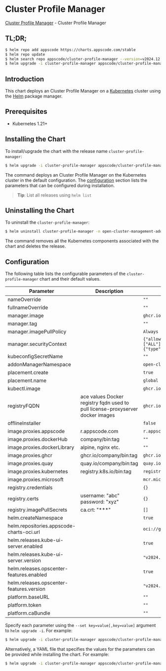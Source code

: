 # Cluster Profile Manager

[Cluster Profile Manager](https://github.com/kluster-manager/cluster-profile) - Cluster Profile Manager

## TL;DR;

```bash
$ helm repo add appscode https://charts.appscode.com/stable
$ helm repo update
$ helm search repo appscode/cluster-profile-manager --version=v2024.12.26
$ helm upgrade -i cluster-profile-manager appscode/cluster-profile-manager -n open-cluster-management-addon --create-namespace --version=v2024.12.26
```

## Introduction

This chart deploys an Cluster Profile Manager on a [Kubernetes](http://kubernetes.io) cluster using the [Helm](https://helm.sh) package manager.

## Prerequisites

- Kubernetes 1.21+

## Installing the Chart

To install/upgrade the chart with the release name `cluster-profile-manager`:

```bash
$ helm upgrade -i cluster-profile-manager appscode/cluster-profile-manager -n open-cluster-management-addon --create-namespace --version=v2024.12.26
```

The command deploys an Cluster Profile Manager on the Kubernetes cluster in the default configuration. The [configuration](#configuration) section lists the parameters that can be configured during installation.

> **Tip**: List all releases using `helm list`

## Uninstalling the Chart

To uninstall the `cluster-profile-manager`:

```bash
$ helm uninstall cluster-profile-manager -n open-cluster-management-addon
```

The command removes all the Kubernetes components associated with the chart and deletes the release.

## Configuration

The following table lists the configurable parameters of the `cluster-profile-manager` chart and their default values.

|                 Parameter                 |                                  Description                                   |                                                                                             Default                                                                                             |
|-------------------------------------------|--------------------------------------------------------------------------------|-------------------------------------------------------------------------------------------------------------------------------------------------------------------------------------------------|
| nameOverride                              |                                                                                | <code>""</code>                                                                                                                                                                                 |
| fullnameOverride                          |                                                                                | <code>""</code>                                                                                                                                                                                 |
| manager.image                             |                                                                                | <code>ghcr.io/kluster-manager/cluster-profile</code>                                                                                                                                            |
| manager.tag                               |                                                                                | <code>""</code>                                                                                                                                                                                 |
| manager.imagePullPolicy                   |                                                                                | <code>Always</code>                                                                                                                                                                             |
| manager.securityContext                   |                                                                                | <code>{"allowPrivilegeEscalation":false,"capabilities":{"drop":["ALL"]},"privileged":false,"readOnlyRootFilesystem":true,"runAsNonRoot":true,"seccompProfile":{"type":"RuntimeDefault"}}</code> |
| kubeconfigSecretName                      |                                                                                | <code>""</code>                                                                                                                                                                                 |
| addonManagerNamespace                     |                                                                                | <code>open-cluster-management-addon</code>                                                                                                                                                      |
| placement.create                          |                                                                                | <code>true</code>                                                                                                                                                                               |
| placement.name                            |                                                                                | <code>global</code>                                                                                                                                                                             |
| kubectl.image                             |                                                                                | <code>ghcr.io/appscode/kubectl-nonroot:1.31</code>                                                                                                                                              |
| registryFQDN                              | ace values Docker registry fqdn used to pull license-proxyserver docker images | <code>ghcr.io</code>                                                                                                                                                                            |
| offlineInstaller                          |                                                                                | <code>false</code>                                                                                                                                                                              |
| image.proxies.appscode                    | r.appscode.com                                                                 | <code>r.appscode.com</code>                                                                                                                                                                     |
| image.proxies.dockerHub                   | company/bin:tag                                                                | <code>""</code>                                                                                                                                                                                 |
| image.proxies.dockerLibrary               | alpine, nginx etc.                                                             | <code>""</code>                                                                                                                                                                                 |
| image.proxies.ghcr                        | ghcr.io/company/bin:tag                                                        | <code>ghcr.io</code>                                                                                                                                                                            |
| image.proxies.quay                        | quay.io/company/bin:tag                                                        | <code>quay.io</code>                                                                                                                                                                            |
| image.proxies.kubernetes                  | registry.k8s.io/bin:tag                                                        | <code>registry.k8s.io</code>                                                                                                                                                                    |
| image.proxies.microsoft                   |                                                                                | <code>mcr.microsoft.com</code>                                                                                                                                                                  |
| registry.credentials                      |                                                                                | <code>{}</code>                                                                                                                                                                                 |
| registry.certs                            | username: "abc" password: "xyz"                                                | <code>{}</code>                                                                                                                                                                                 |
| registry.imagePullSecrets                 | ca.crt: "***"                                                                  | <code>[]</code>                                                                                                                                                                                 |
| helm.createNamespace                      |                                                                                | <code>true</code>                                                                                                                                                                               |
| helm.repositories.appscode-charts-oci.url |                                                                                | <code>oci://ghcr.io/appscode-charts</code>                                                                                                                                                      |
| helm.releases.kube-ui-server.enabled      |                                                                                | <code>true</code>                                                                                                                                                                               |
| helm.releases.kube-ui-server.version      |                                                                                | <code>"v2024.8.21"</code>                                                                                                                                                                       |
| helm.releases.opscenter-features.enabled  |                                                                                | <code>true</code>                                                                                                                                                                               |
| helm.releases.opscenter-features.version  |                                                                                | <code>"v2024.8.21"</code>                                                                                                                                                                       |
| platform.baseURL                          |                                                                                | <code>""</code>                                                                                                                                                                                 |
| platform.token                            |                                                                                | <code>""</code>                                                                                                                                                                                 |
| platform.caBundle                         |                                                                                | <code>""</code>                                                                                                                                                                                 |


Specify each parameter using the `--set key=value[,key=value]` argument to `helm upgrade -i`. For example:

```bash
$ helm upgrade -i cluster-profile-manager appscode/cluster-profile-manager -n open-cluster-management-addon --create-namespace --version=v2024.12.26 --set manager.image=ghcr.io/kluster-manager/cluster-profile
```

Alternatively, a YAML file that specifies the values for the parameters can be provided while
installing the chart. For example:

```bash
$ helm upgrade -i cluster-profile-manager appscode/cluster-profile-manager -n open-cluster-management-addon --create-namespace --version=v2024.12.26 --values values.yaml
```
